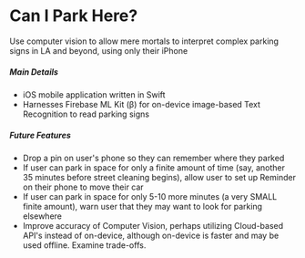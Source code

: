 # Can I Park Here?
Use computer vision to allow mere mortals to interpret complex parking signs in LA and beyond, using only their iPhone

##### Main Details
- iOS mobile application written in Swift
- Harnesses Firebase ML Kit (β) for on-device image-based Text Recognition to read parking signs

##### Future Features
- Drop a pin on user's phone so they can remember where they parked
- If user can park in space for only a finite amount of time (say, another 35 minutes before street cleaning begins), allow user to set up Reminder on their phone to move their car
- If user can park in space for only 5-10 more minutes (a very SMALL finite amount), warn user that they may want to look for parking elsewhere
- Improve accuracy of Computer Vision, perhaps utilizing Cloud-based API's instead of on-device, although on-device is faster and may be used offline. Examine trade-offs.
